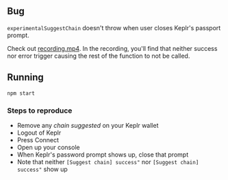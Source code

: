 ## Bug

`experimentalSuggestChain` doesn't throw when user closes Keplr's passport prompt.

Check out [recording.mp4](recording.mp4). In the recording, you'll find that neither success nor error trigger causing the rest of the function to not be called.

## Running

```
npm start
```

### Steps to reproduce

- Remove any _chain suggested_ on your Keplr wallet
- Logout of Keplr
- Press Connect
- Open up your console
- When Keplr's password prompt shows up, close that prompt
- Note that neither `[Suggest chain] success"` nor `[Suggest chain] success"` show up
